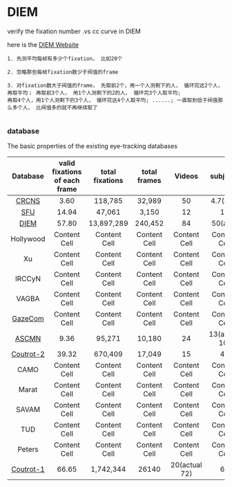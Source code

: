 # DIEM
verify the fixation number .vs cc curve in DIEM

here is the [DIEM Website](https://thediemproject.wordpress.com/videos-and%C2%A0data/) 
```
1. 先测平均每帧有多少个fixation， 比如20个

2. 忽略那些每帧fixation数少于阀值的frame

3. 对fixation数大于阀值的frame， 先取前2个，用一个人测剩下的人， 循环完这2个人，再取平均； 再取前3个人， 用1个人测剩下的2的人， 循环完3个人取平均;
再取4个人，用1个人测剩下的3个人， 循环完这4个人取平均; ......; 一直取到低于阀值那么多个人， 比阀值多的就不再继续取了


```

### database
The basic properties of the existing eye-tracking databases

| Database  | valid fixations of each frame | total fixations | total frames | Videos | subjects | Year |
| :---:  | :---:  | :---:  | :---:  |:---:  | :---:  | :---:  |
| [CRCNS](https://crcns.org/data-sets/eye/eye-1)  | 3.60  | 118,785  | 32,989  | 50  | 4.7(ave)  | 2004  |
| [SFU](http://www.sfu.ca/~ibajic/#data)  | 14.94  | 47,061  | 3,150  | 12  | 15  | 2012  |
| [DIEM](https://thediemproject.wordpress.com/) | 57.80  | 13,897,289 | 240,452  | 84  | 50(ave)  | 2011  |
| Hollywood | Content Cell  | Content Cell  | Content Cell  | Content Cell  | Content Cell  | Content Cell  |
| Xu | Content Cell  | Content Cell  | Content Cell  | Content Cell  | Content Cell  | Content Cell  |
| IRCCyN  | Content Cell  | Content Cell  | Content Cell  | Content Cell  | Content Cell  | Content Cell  |
| VAGBA  | Content Cell  | Content Cell  | Content Cell  | Content Cell  | Content Cell  | Content Cell  |
| [GazeCom](http://www.inb.uni-luebeck.de/fileadmin/files/MITARBEITER/Dorr/EyeMovementDataSet.html)  | Content Cell  | Content Cell  | Content Cell  | Content Cell  | Content Cell  | Content Cell  |
| [ASCMN](http://www.tcts.fpms.ac.be/attention/index.php?categorie2/databases&database=001)  | 9.36  | 95,271  | 10,180  | 24  | 13(actual 10)  | 2012 |
| [Coutrot-2](http://antoinecoutrot.magix.net/public/databases.html) | 39.32  | 670,409  | 17,049  | 15  | 40  | 2015  |
| CAMO  | Content Cell  | Content Cell  | Content Cell  | Content Cell  | Content Cell  | Content Cell  |
| Marat | Content Cell  | Content Cell  | Content Cell  | Content Cell  | Content Cell  | Content Cell  |
| SAVAM  | Content Cell  | Content Cell  | Content Cell  | Content Cell  | Content Cell  | Content Cell  |
| TUD  | Content Cell  | Content Cell  | Content Cell  | Content Cell  | Content Cell  | Content Cell  |
| Peters | Content Cell  | Content Cell  | Content Cell  | Content Cell  | Content Cell  | Content Cell  |
| [Coutrot-1](http://antoinecoutrot.magix.net/public/databases.html) | 66.65  | 1,742,344  | 26140 | 20(actual 72) | 60  | 2013  |
